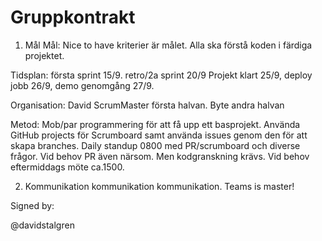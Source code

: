 # Gruppkontrakt

1. Mål
   Mål: Nice to have kriterier är målet.
   Alla ska förstå koden i färdiga projektet.

Tidsplan:
första sprint 15/9.
retro/2a sprint 20/9
Projekt klart 25/9,
deploy jobb 26/9,
demo genomgång 27/9.

Organisation:
David ScrumMaster första halvan.
Byte andra halvan

Metod:
Mob/par programmering för att få upp ett basprojekt.
Använda GitHub projects för Scrumboard samt använda issues genom den för att skapa branches.
Daily standup 0800 med PR/scrumboard och diverse frågor.
Vid behov PR även närsom. Men kodgranskning krävs.
Vid behov eftermiddags möte ca.1500.

2.  Kommunikation kommunikation kommunikation.
    Teams is master!

Signed by:

@davidstalgren
